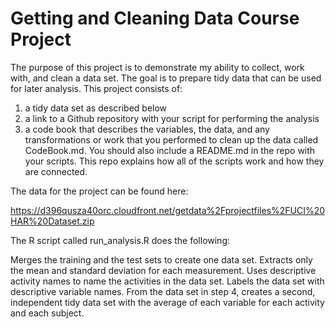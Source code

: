 # Getting and Cleaning Data Course Project
 
The purpose of this project is to demonstrate my ability to collect, work with, and clean a data set. The goal is to prepare tidy data that can be used for later analysis. This project consists of: 
1) a tidy data set as described below
2) a link to a Github repository with your script for performing the analysis
3) a code book that describes the variables, the data, and any transformations or work that you performed to clean up the data called CodeBook.md. You should also include a README.md in the repo with your scripts. This repo explains how all of the scripts work and how they are connected.

The data for the project can be found here:

 https://d396qusza40orc.cloudfront.net/getdata%2Fprojectfiles%2FUCI%20HAR%20Dataset.zip  

The R script called run_analysis.R does the following: 

Merges the training and the test sets to create one data set.
Extracts only the mean and standard deviation for each measurement. 
Uses descriptive activity names to name the activities in the data set.
Labels the data set with descriptive variable names. 
From the data set in step 4, creates a second, independent tidy data set with the average of each variable for each activity and each subject.
